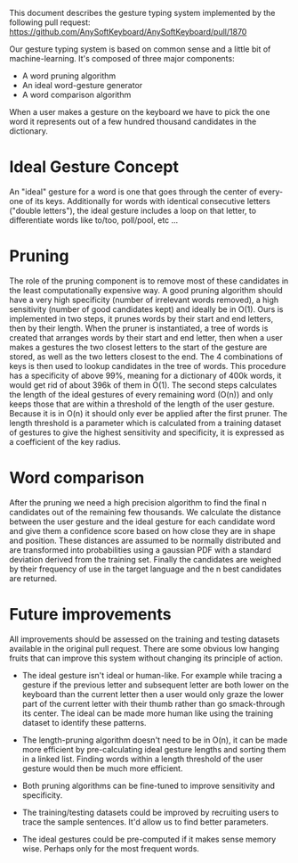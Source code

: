 
This document describes the gesture typing system implemented by the following pull request:
https://github.com/AnySoftKeyboard/AnySoftKeyboard/pull/1870

Our gesture typing system is based on common sense and a little bit of machine-learning.
It's composed of three major components:
* A word pruning algorithm
* An ideal word-gesture generator
* A word comparison algorithm


When a user makes a gesture on the keyboard we have to pick the one word it represents out of a few hundred thousand candidates in the dictionary.

# Ideal Gesture Concept

An "ideal" gesture for a word is one that goes through the center of every-one of its keys.
Additionally for  words with identical consecutive letters ("double letters"), the ideal gesture includes a loop on that letter, to differentiate words like to/too, poll/pool, etc ...

# Pruning

The role of the pruning component is to remove most of these candidates in the least computationally expensive way.
A good pruning algorithm should have a very high specificity (number of irrelevant words removed), a high sensitivity (number of good candidates kept) and ideally be in O(1).
Ours is implemented in two steps, it prunes words by their start and end letters, then by their length.
When the pruner is instantiated, a tree of words is created that arranges words by their start and end letter, then when a user makes a gestures the two closest letters to the start of the gesture are stored, as well as the two letters closest to the end. The 4 combinations of keys is then used to lookup candidates in the tree of words. This procedure has a specificity of above 99%, meaning for a dictionary of 400k words, it would get rid of about 396k of them in O(1).
The second steps calculates the length of the ideal gestures of every remaining word (O(n)) and only keeps those that are within a threshold of the length of the user gesture. Because it is in O(n) it should only ever be applied after the first pruner. The  length threshold is a parameter which is calculated from a training dataset of gestures to give the highest sensitivity and specificity, it is expressed as a coefficient of the key radius.

# Word comparison

After the pruning we need a high precision algorithm to find the final n candidates out of the remaining few thousands. We calculate the distance between the user gesture and the ideal gesture for each candidate word and give them a confidence score based on how close they are in shape and position. These distances are assumed to be normally distributed and are transformed into probabilities using a gaussian PDF with a standard deviation derived from the training set. Finally the candidates are weighed by their frequency of use in the target language and the n best candidates are returned.

# Future improvements

All improvements should be assessed on the training and testing datasets available in the original pull request.
There are some obvious low hanging fruits that can improve this system without changing its principle of action.

* The ideal gesture isn't ideal or human-like. For example while tracing a gesture if the previous letter and subsequent letter are both lower on the keyboard than the current letter then a user would only graze the lower part of the current letter with their thumb rather than go smack-through its center. The ideal can be made more human like using the training dataset to identify these patterns.

* The length-pruning algorithm doesn't need to be in O(n), it can be made more efficient by pre-calculating ideal gesture lengths and sorting them in a linked list. Finding words within a length threshold of the user gesture would then be much more efficient.

* Both pruning algorithms can be fine-tuned to improve sensitivity and specificity.

* The training/testing datasets could be improved by recruiting users to trace the sample sentences. It'd allow us to find better parameters.

* The ideal gestures could be pre-computed if it makes sense memory wise. Perhaps only for the most frequent words.
